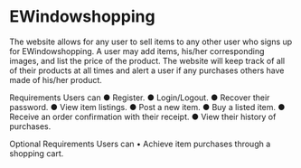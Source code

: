 # EWindowshopping
The website allows for any user to sell items to any other user who signs up for EWindowshopping.
A user may add items, his/her corresponding images, and list the price of the product.
The website will keep track of all of their products at all times and alert a user if any purchases others have made of his/her product.

Requirements
Users can
●	Register.
●	Login/Logout.
●	Recover their password.
●	View item listings.
●	Post a new item.
●	Buy a listed item.
●	Receive an order confirmation with their receipt.
●	View their history of purchases.

Optional Requirements
Users can
•	Achieve item purchases through a shopping cart.


